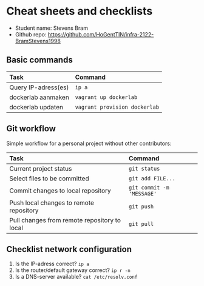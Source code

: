 # Cheat sheets and checklists

- Student name: Stevens Bram
- Github repo: https://github.com/HoGentTIN/infra-2122-BramStevens1998

## Basic commands

| Task                 | Command 						|
| :---                 | :---   						|
| Query IP-adress(es)  | `ip a`  						|
| dockerlab aanmaken   | `vagrant up dockerlab` 		|
| dockerlab updaten    | `vagrant provision dockerlab` 	|

## Git workflow

Simple workflow for a personal project without other contributors:

| Task                                         | Command                   |
| :---                                         | :---                      |
| Current project status                       | `git status`              |
| Select files to be committed                 | `git add FILE...`         |
| Commit changes to local repository           | `git commit -m 'MESSAGE'` |
| Push local changes to remote repository      | `git push`                |
| Pull changes from remote repository to local | `git pull`                |

## Checklist network configuration

1. Is the IP-adress correct? `ip a`
2. Is the router/default gateway correct? `ip r -n`
3. Is a DNS-server available? `cat /etc/resolv.conf`

